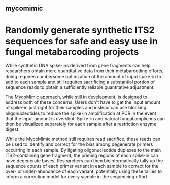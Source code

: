 ## mycomimic
# Randomly generate synthetic ITS2 sequences for safe and easy use in fungal metabarcoding projects

While synthetic DNA spike-ins derived from gene fragments can help researchers obtain more quantitative data from their metabarcoding efforts,
doing requires cumbersome optimzation of the amount of input spike-in to add to each sample and still requires sacrificing
a substantial portion of sequence reads to obtain a sufficiently reliable quantitative adjustment.

The MycoMimic approach, while still in development, is designed to address both of these concerns. Users don't have to
get the input amount of spike-in just right for their samples and instead can use blocking oligonucleotides to reduce
the spike-in amplification at PCR in the event that the input amount is overshot. Spike-in and natural fungal amplicons
can then be visualized separately for each sample after a restriction enzyme digest.

While the MycoMimic method still requires read sacrifice, these reads can be used to identify and correct for the bias
among degenerate primers occurring in each sample. By ligating oligonucleotide duplexes to the main ITS2-containing gene
fragment, the priming regions of each spike-in can have degenerate bases. Researchers can then bioinformatically tally up
the sequence counts of each primer variant in each sample to correct for the over- or under-abundance of each variant,
potentially using these tallies to inform a correction model for every sample in the sequencing effort.
